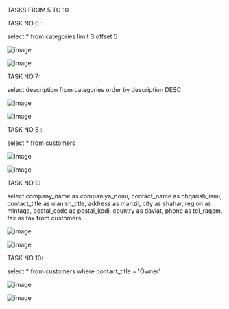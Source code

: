 TASKS FROM 5 TO 10

TASK NO 6 :

select *
from categories
limit 3 offset 5

![image](https://user-images.githubusercontent.com/113756535/221043141-d7008650-d7dd-46a9-8779-dd6013ea231a.png)

![image](https://user-images.githubusercontent.com/113756535/221042357-efdff9bf-00a5-43d4-97a4-f7e04c5f3ce5.png)

TASK NO 7:

select description
from categories
order by description DESC 

![image](https://user-images.githubusercontent.com/113756535/221043057-a1442058-3070-4057-95ad-3cc7e8995f15.png)

![image](https://user-images.githubusercontent.com/113756535/221042988-beb7ecd4-ef09-449b-a1c3-10ecd50c2a10.png)

TASK NO 8 :

select *
from customers

![image](https://user-images.githubusercontent.com/113756535/221044414-986b834d-96ac-4ddd-9079-36caaab7ea56.png)

![image](https://user-images.githubusercontent.com/113756535/221044501-88de546c-be59-480e-9156-d64689b1da46.png)

TASK NO 9:

select company_name  as companiya_nomi,
       contact_name  as chqarish_ismi,
       contact_title as ulanish_title,
       address       as manzil,
       city          as shahar,
       region        as mintaqa,
       postal_code   as postal_kodi,
       country       as davlat,
       phone         as tel_raqam,
       fax           as fax
from customers


![image](https://user-images.githubusercontent.com/113756535/221045415-35812042-4082-458b-b4bf-5824b92d43be.png)


![image](https://user-images.githubusercontent.com/113756535/221045532-6e563390-f0d7-4738-8fac-3072d41ea2da.png)

TASK NO 10:

select *
from customers
where contact_title = 'Owner'

![image](https://user-images.githubusercontent.com/113756535/221045757-1c2281b2-c565-43ee-816e-ed9b586063fe.png)


![image](https://user-images.githubusercontent.com/113756535/221045807-ff9d8d9b-6f79-4200-88b0-d499e1f2b43c.png)

